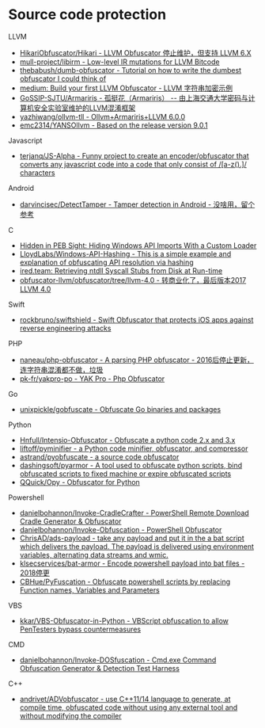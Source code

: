 # Source code protection

LLVM

* [HikariObfuscator/Hikari - LLVM Obfuscator 停止维护，但支持 LLVM 6.X](https://github.com/HikariObfuscator/Hikari)
* [mull-project/libirm - Low-level IR mutations for LLVM Bitcode](https://github.com/mull-project/libirm)
* [thebabush/dumb-obfuscator - Tutorial on how to write the dumbest obfuscator I could think of](https://github.com/thebabush/dumb-obfuscator)
* [medium: Build your first LLVM Obfuscator - LLVM 字符串加密示例](https://medium.com/@polarply/build-your-first-llvm-obfuscator-80d16583392b)
* [GoSSIP-SJTU/Armariris - 孤挺花（Armariris） -- 由上海交通大学密码与计算机安全实验室维护的LLVM混淆框架](https://github.com/GoSSIP-SJTU/Armariris)
* [yazhiwang/ollvm-tll - Ollvm+Armariris+LLVM 6.0.0](https://github.com/yazhiwang/ollvm-tll)
* [emc2314/YANSOllvm - Based on the release version 9.0.1](https://github.com/emc2314/YANSOllvm)

Javascript

* [terjanq/JS-Alpha - Funny project to create an encoder/obfuscator that converts any javascript code into a code that only consist of /[a-z().]/ characters](https://github.com/terjanq/JS-Alpha)

Android

* [darvincisec/DetectTamper - Tamper detection in Android - 没啥用，留个参考](https://github.com/darvincisec/DetectTamper)

C

* [Hidden in PEB Sight: Hiding Windows API Imports With a Custom Loader](https://gist.github.com/christophetd/37141ba273b447ff885c323c0a7aff93)
* [LloydLabs/Windows-API-Hashing - This is a simple example and explanation of obfuscating API resolution via hashing](https://github.com/LloydLabs/Windows-API-Hashing)
* [ired.team: Retrieving ntdll Syscall Stubs from Disk at Run-time](https://ired.team/offensive-security/defense-evasion/retrieving-ntdll-syscall-stubs-at-run-time)
* [obfuscator-llvm/obfuscator/tree/llvm-4.0 - 转商业化了，最后版本2017 LLVM 4.0](https://github.com/obfuscator-llvm/obfuscator/tree/llvm-4.0)

Swift

* [rockbruno/swiftshield - Swift Obfuscator that protects iOS apps against reverse engineering attacks](https://github.com/rockbruno/swiftshield)

PHP

* [naneau/php-obfuscator - A parsing PHP obfuscator - 2016后停止更新，连字符串混淆都不做，垃圾](https://github.com/naneau/php-obfuscator)
* [pk-fr/yakpro-po - YAK Pro - Php Obfuscator](https://github.com/pk-fr/yakpro-po)

Go

* [unixpickle/gobfuscate - Obfuscate Go binaries and packages](https://github.com/unixpickle/gobfuscate)

Python

* [Hnfull/Intensio-Obfuscator - Obfuscate a python code 2.x and 3.x](https://github.com/Hnfull/Intensio-Obfuscator)
* [liftoff/pyminifier - a Python code minifier, obfuscator, and compressor](https://github.com/liftoff/pyminifier)
* [astrand/pyobfuscate - a source code obfuscator](https://github.com/astrand/pyobfuscate)
* [dashingsoft/pyarmor - A tool used to obfuscate python scripts, bind obfuscated scripts to fixed machine or expire obfuscated scripts](https://github.com/dashingsoft/pyarmor)
* [QQuick/Opy - Obfuscator for Python](https://github.com/QQuick/Opy)

Powershell

* [danielbohannon/Invoke-CradleCrafter - PowerShell Remote Download Cradle Generator & Obfuscator](https://github.com/danielbohannon/Invoke-CradleCrafter)
* [danielbohannon/Invoke-Obfuscation - PowerShell Obfuscator](https://github.com/danielbohannon/Invoke-Obfuscation)
* [ChrisAD/ads-payload - take any payload and put it in the a bat script which delivers the payload. The payload is delivered using environment variables, alternating data streams and wmic.](https://github.com/ChrisAD/ads-payload)
* [klsecservices/bat-armor - Encode powershell payload into bat files - 2018停更](https://github.com/klsecservices/bat-armor)
* [CBHue/PyFuscation - Obfuscate powershell scripts by replacing Function names, Variables and Parameters](https://github.com/CBHue/PyFuscation)

VBS

* [kkar/VBS-Obfuscator-in-Python - VBScript obfuscation to allow PenTesters bypass countermeasures](https://github.com/kkar/VBS-Obfuscator-in-Python)

CMD

* [danielbohannon/Invoke-DOSfuscation - Cmd.exe Command Obfuscation Generator & Detection Test Harness](https://github.com/danielbohannon/Invoke-DOSfuscation)

C++

* [andrivet/ADVobfuscator - use C++11/14 language to generate, at compile time, obfuscated code without using any external tool and without modifying the compiler](https://github.com/andrivet/ADVobfuscator)




